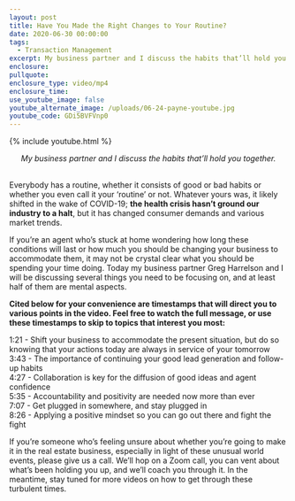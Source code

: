 ```yaml
---
layout: post
title: Have You Made the Right Changes to Your Routine?
date: 2020-06-30 00:00:00
tags:
  - Transaction Management
excerpt: My business partner and I discuss the habits that’ll hold you together.
enclosure:
pullquote:
enclosure_type: video/mp4
enclosure_time:
use_youtube_image: false
youtube_alternate_image: /uploads/06-24-payne-youtube.jpg
youtube_code: GDi5BVFVnp0
---
```


{% include youtube.html %}

<center><em>My business partner and I discuss the habits that&rsquo;ll hold you together.</em></center>

<br>Everybody has a routine, whether it consists of good or bad habits or whether you even call it your ‘routine’ or not. Whatever yours was, it likely shifted in the wake of COVID-19; **the health crisis hasn’t ground our industry to a halt**, but it has changed consumer demands and various market trends.

If you’re an agent who’s stuck at home wondering how long these conditions will last or how much you should be changing your business to accommodate them, it may not be crystal clear what you should be spending your time doing. Today my business partner Greg Harrelson and I will be discussing several things you need to be focusing on, and at least half of them are mental aspects.

**Cited below for your convenience are timestamps that will direct you to various points in the video. Feel free to watch the full message, or use these timestamps to skip to topics that interest you most:**

1:21 - Shift your business to accommodate the present situation, but do so knowing that your actions today are always in service of your tomorrow<br>3:43 - The importance of continuing your good lead generation and follow-up habits<br>4:27 - Collaboration is key for the diffusion of good ideas and agent confidence<br>5:35 - Accountability and positivity are needed now more than ever<br>7:07 - Get plugged in somewhere, and stay plugged in<br>8:26 - Applying a positive mindset so you can go out there and fight the fight

If you’re someone who’s feeling unsure about whether you’re going to make it in the real estate business, especially in light of these unusual world events, please give us a call. We’ll hop on a Zoom call, you can vent about what’s been holding you up, and we’ll coach you through it. In the meantime, stay tuned for more videos on how to get through these turbulent times.